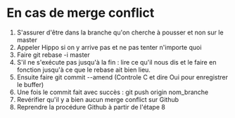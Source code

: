 # En cas de merge conflict
1) S'assurer d'être dans la branche qu'on cherche à pousser et non sur le master 
2) Appeler Hippo si on y arrive pas et ne pas tenter n'importe quoi
3) Faire git rebase -i master 
4) S'il ne s'exécute pas jusqu'à la fin : lire ce qu'il nous dis et le faire en fonction jusqu'à ce que le rebase ait bien lieu. 
5) Ensuite faire git commit --amend (Controle C et dire Oui pour enregistrer le buffer)
6) Une fois le commit fait avec succès : git push origin nom_branche 
7) Revérifier qu'il y a bien aucun merge conflict sur Github 
8) Reprendre la procédure Github à partir de l'étape 8
